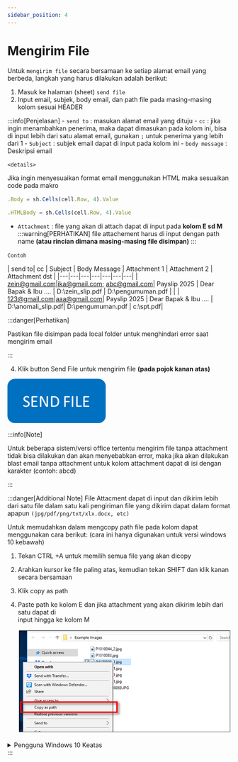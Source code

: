 ```yaml
---
sidebar_position: 4
---
```


# Mengirim File

Untuk `mengirim file` secara bersamaan ke setiap alamat email yang berbeda, langkah yang harus dilakukan adalah berikut:

1.  Masuk ke halaman (sheet) `send file` 
2.  Input email, subjek, body email, dan path file pada masing-masing kolom sesuai  HEADER

:::info[Penjelasan]
    - `send to` : masukan alamat email yang dituju
    - `cc` : jika ingin menambahkan penerima, maka dapat dimasukan pada kolom ini, bisa di input lebih dari satu alamat email, gunakan `;` untuk penerima yang lebih dari 1
    - `Subject` : subjek email dapat di input pada kolom ini
    - `body message` : Deskripsi email

    <details>
  <summary>Jika ingin menyesuaikan format email menggunakan HTML maka sesuaikan code pada makro</summary>

  ```js title="mengubah body message dengan HTML"
.Body = sh.Cells(cell.Row, 4).Value

```

 ```js title="ubah menjadi code berikut:"
.HTMLBody = sh.Cells(cell.Row, 4).Value

```
   
</details>

  - `Attachment` : file yang akan di attach dapat di input pada **kolom E sd M**
  :::warning[PERHATIKAN]
  file attachement harus di input dengan path name **(atau rincian dimana masing-masing file disimpan)**
  :::

`Contoh`

   | send to| cc | Subject | Body Message | Attachment 1 | Attachment 2 | Attachment dst | 
    |---|---|---|---|---|---|---|
   | zein@gmail.com|ika@gmail.com; abc@gmail.com| Payslip 2025 | Dear Bapak & Ibu .... | D:\zein_slip.pdf | D:\pengumuman.pdf |   | 
   | 123@gmail.com|aaa@gmail.com| Payslip 2025 | Dear Bapak & Ibu .... | D:\anomali_slip.pdf| D:\pengumuman.pdf | c:\spt.pdf| 

:::danger[Perhatikan]

Pastikan file disimpan pada local folder untuk menghindari  error saat mengirim email

:::

4.  Klik button Send File untuk mengirim file **(pada pojok kanan atas)**

![alt text](image-2.png)

:::info[Note]

Untuk beberapa sistem/versi office tertentu mengirim file tanpa attachment tidak bisa dilakukan dan akan menyebabkan error, maka jika akan dilakukan blast email tanpa attachment untuk kolom attachment dapat di isi dengan karakter (contoh: abcd)

:::

:::danger[Additional Note]
File Attacment dapat di input dan dikirim lebih dari satu file dalam satu kali pengiriman
file yang dikirim dapat dalam format apapun `(jpg/pdf/png/txt/xlx.docx, etc)`

Untuk memudahkan dalam mengcopy path file pada kolom dapat menggunakan cara berikut:
(cara ini hanya digunakan untuk versi windows 10 kebawah)

1.  Tekan CTRL +A  untuk memilih semua file yang akan dicopy
2.  Arahkan kursor ke file paling atas, kemudian tekan SHIFT dan klik kanan secara bersamaan
3.  Klik copy as path
4.  Paste path ke kolom E dan jika attachment  yang akan dikirim lebih dari satu dapat di  
    input hingga ke kolom M 

    ![alt text](image-3.png)

<details>
<summary>Pengguna Windows 10 Keatas</summary>

Untuk pengguna windows 10 keatas cukup dengan klik kanan kemudian copy as path

1.  Tekan CTRL +A  untuk memilih semua file yang akan dicopy
2.  Arahkan kursor ke file paling atas, klik kanan kemudian copy as path
3.  Paste path ke kolom E dan jika attachment yang akan dikirim lebih dari satu dapat di  
      input hingga ke kolom M 

</details>
:::
